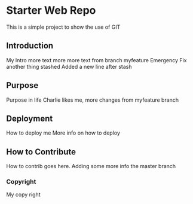 # Starter Web Repo

This is a simple project to show the use of GIT
## Introduction
My Intro
more text
more more text from branch myfeature
Emergency Fix another thing stashed
Added a new line after stash
## Purpose
Purpose in life 
Charlie likes me,  more changes from myfeature branch

## Deployment
How to deploy me
More info on how to deploy 

## How to Contribute

How to contrib goes here.   Adding some more info the master branch

### Copyright
My copy right